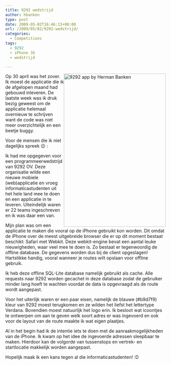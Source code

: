 ```yaml
---
title: 9292 wedstrijd
author: hbanken
type: post
date: 2009-05-02T16:46:13+00:00
url: /2009/05/02/9292-wedstrijd/
categories:
  - Competitions
tags:
  - 9292
  - iPhone 3G
  - wedstrijd

---
```

Op 30 april was het zover.<img class="alignright size-full wp-image-73" style="float:right;clear:right" src="/images/2009/05/9292_animated1.gif" alt="9292 app by Herman Banken" width="320" height="480" /> Ik moest de applicatie die ik de afgelopen maand had gebouwd inleveren. De laatste week was ik druk bezig geweest om de applicatie helemaal overnieuw te schrijven want de code was niet meer overzichtelijk en een beetje buggy.

Voor de mensen die ik niet dagelijks spreek :wink: :

Ik had me opgegeven voor een programmeerwedstrijd van 9292 OV. Deze organisatie wilde een nieuwe mobiele (web)applicatie en vroeg informaticastudenten uit het hele land mee te doen en een applicatie in te leveren. Uiteindelijk waren er 22 teams ingeschreven en ik was daar een van.

Mijn plan was om een applicatie te maken die vooral op de iPhone gebruikt kon worden. Dit omdat de iPhone over de meest uitgebreide browser die er op dit moment bestaat beschikt: Safari met Webkit. Deze webkit-engine bevat een aantal leuke nieuwigheden, waar veel mee te doen is. Zo bestaat er tegenwoordig de offline database. De gegevens worden dus bij de client opgeslagen! Hartstikke handig, vooral wanneer je routes wilt opslaan voor offline gebruik.

Ik heb deze offline SQL-Lite database namelijk gebruikt als cache. Alle requests naar 9292 worden gecachet in deze database zodat de gebruiker minder lang hoeft te wachten voordat de data is opgevraagd als de route wordt aangepast.

Voor het uiterlijk waren er een paar eisen, namelijk de blauwe (#b9d7f9) kleur van 9292 moest terugkomen en ze wilden het liefst het lettertype Verdana. Bovendien moest natuurlijk het logo erin. Ik besloot wat icoontjes te ontwerpen om aan te geven welk soort adres er was ingevoerd en ook voor de layout van de route maakte ik wat eigen plaatjes.

Al in het begin had ik de intentie iets te doen met de aanraakmogelijkheden van de iPhone. Ik kwam op het idee de ingevoerde adressen sleepbaar te maken. Hierdoor kan de volgorde van tussenstops en vertrek- en startlocatie makkelijk worden aangepast.

Hopelijk maak ik een kans tegen al die informaticastudenten! :D